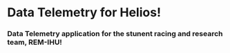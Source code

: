 # Data Telemetry for Helios!

### Data Telemetry application for the stunent racing and research team, REM-IHU!
